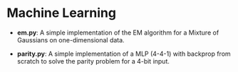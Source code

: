 # Machine Learning

* __em.py__: A simple implementation of the EM algorithm for a Mixture of Gaussians on one-dimensional data.

* __parity.py__: A simple implementation of a MLP (4-4-1) with backprop from scratch to solve the parity problem for a 4-bit input.
